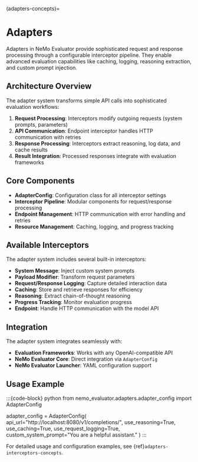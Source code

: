 (adapters-concepts)=
# Adapters

Adapters in NeMo Evaluator provide sophisticated request and response processing through a configurable interceptor pipeline. They enable advanced evaluation capabilities like caching, logging, reasoning extraction, and custom prompt injection.

## Architecture Overview

The adapter system transforms simple API calls into sophisticated evaluation workflows:

1. **Request Processing**: Interceptors modify outgoing requests (system prompts, parameters)
2. **API Communication**: Endpoint interceptor handles HTTP communication with retries
3. **Response Processing**: Interceptors extract reasoning, log data, and cache results
4. **Result Integration**: Processed responses integrate with evaluation frameworks

## Core Components

- **AdapterConfig**: Configuration class for all interceptor settings
- **Interceptor Pipeline**: Modular components for request/response processing
- **Endpoint Management**: HTTP communication with error handling and retries
- **Resource Management**: Caching, logging, and progress tracking

## Available Interceptors

The adapter system includes several built-in interceptors:

- **System Message**: Inject custom system prompts
- **Payload Modifier**: Transform request parameters
- **Request/Response Logging**: Capture detailed interaction data
- **Caching**: Store and retrieve responses for efficiency
- **Reasoning**: Extract chain-of-thought reasoning
- **Progress Tracking**: Monitor evaluation progress
- **Endpoint**: Handle HTTP communication with the model API

## Integration

The adapter system integrates seamlessly with:
- **Evaluation Frameworks**: Works with any OpenAI-compatible API
- **NeMo Evaluator Core**: Direct integration via `AdapterConfig`
- **NeMo Evaluator Launcher**: YAML configuration support

## Usage Example

:::{code-block} python
from nemo_evaluator.adapters.adapter_config import AdapterConfig

adapter_config = AdapterConfig(
    api_url="http://localhost:8080/v1/completions/",
    use_reasoning=True,
    use_caching=True,
    use_request_logging=True,
    custom_system_prompt="You are a helpful assistant."
)
:::

For detailed usage and configuration examples, see {ref}`adapters-interceptors-concepts`.



